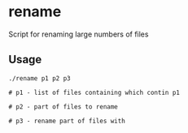 # rename
Script for renaming large numbers of files

## Usage
```
./rename p1 p2 p3

# p1 - list of files containing which contin p1

# p2 - part of files to rename

# p3 - rename part of files with  
```
